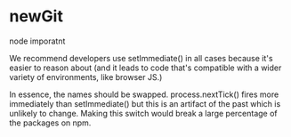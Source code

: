 # newGit
node imporatnt

We recommend developers use setImmediate() in all cases because it's easier to reason about (and it leads to code that's compatible with a wider variety of environments, like browser JS.)


In essence, the names should be swapped. process.nextTick() fires more immediately than setImmediate() but this is an artifact of the past which is unlikely to change. Making this switch would break a large percentage of the packages on npm.
